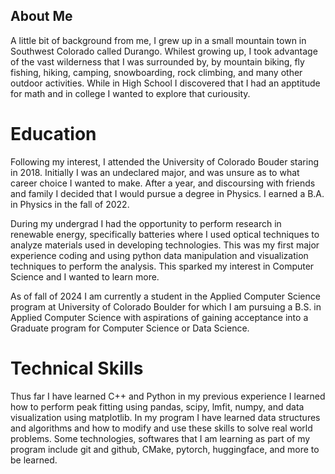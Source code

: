 ## About Me
A little bit of background from me, I grew up in a small mountain town in Southwest Colorado called Durango. Whilest growing up, I took advantage of the vast wilderness that I was surrounded by, by mountain biking, fly fishing, hiking, camping, snowboarding, rock climbing, and many other outdoor activities. While in High School I discovered that I had an apptitude for math and in college I wanted to explore that curiousity. 

# Education

Following my interest, I attended the University of Colorado Bouder staring in 2018. Initially I was an undeclared major, and was unsure as to what career choice I wanted to make. After a year, and discoursing with friends and family I decided that I would pursue a degree in Physics. I earned a B.A. in Physics in the fall of 2022. 

During my undergrad I had the opportunity to perform research in renewable energy, specifically batteries where I used optical techniques to analyze materials used in developing technologies. This was my first major experience coding and using python data manipulation and visualization techniques to perform the analysis. This sparked my interest in Computer Science and I wanted to learn more. 

As of fall of 2024 I am currently a student in the Applied Computer Science program at University of Colorado Boulder for which I am pursuing a B.S. in Applied Computer Science with aspirations of gaining acceptance into a Graduate program for Computer Science or Data Science. 

# Technical Skills

Thus far I have learned C++ and Python in my previous experience I learned how to perform peak fitting using pandas, scipy, lmfit, numpy, and data visualization using matplotlib. In my program I have learned data structures and algorithms and how to modify and use these skills to solve real world problems. Some technologies, softwares that I am learning as part of my program include git and github, CMake, pytorch, huggingface, and more to be learned. 